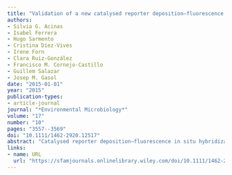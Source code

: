 ```yaml
---
title: "Validation of a new catalysed reporter deposition–fluorescence *in situ* hybridization probe for the accurate quantification of marine *Bacteroidetes* populations"
authors:
- Silvia G. Acinas
- Isabel Ferrera
- Hugo Sarmento
- Cristina Díez-Vives
- Irene Forn
- Clara Ruiz-González
- Francisco M. Cornejo-Castillo
- Guillem Salazar
- Josep M. Gasol
date: "2015-01-01"
year: "2015"
publication-types:
- article-journal
journal: "*Environmental Microbiology*"
volume: "17"
number: "10"
pages: "3557--3569"
doi: "10.1111/1462-2920.12517"
abstract: "Catalysed reporter deposition–fluorescence in situ hybridization (CARD-FISH) is a powerful approach to quantify bacterial taxa. In this study, we compare the performance of the widely used Bacteroidetes CF319a probe with the new CF968 probe. In silico analyses and tests with isolates demonstrate that CF319a hybridizes with non-Bacteroidetes sequences from the Rhodobacteraceae and Alteromonadaceae families. We test the probes’ accuracy in 37 globally distributed marine samples and over two consecutive years at the Blanes Bay Microbial Observatory (NW Mediterranean). We also compared the CARD-FISH data with the Bacteroidetes 16S rRNA gene sequences retrieved from 27 marine metagenomes from the TARA Oceans expedition. We find no significant differences in abundances between both approaches, although CF319a targeted some unspecific sequences and both probes displayed different abundances of specific Bacteroidetes phylotypes. Our results demonstrate that quantitative estimations by using both probes are significantly different in certain oceanographic regions (Mediterranean Sea, Red Sea and Arabian Sea) and that CF968 shows seasonality within marine Bacteroidetes, notably large differences between summer and winter that is overlooked by CF319a. We propose CF968 as an alternative to CF319a for targeting the whole Bacteroidetes phylum since it has better coverage, greater specificity and overall better quantifies marine Bacteroidetes."
links:
- name: URL
  url: "https://sfamjournals.onlinelibrary.wiley.com/doi/10.1111/1462-2920.12517"
---
```

